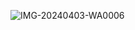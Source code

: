 ![IMG-20240403-WA0006](https://github.com/mianhunainhamza/book-app-react-native/assets/105043202/73e6c5dd-ca4b-4834-975d-ac4c94964b58)
